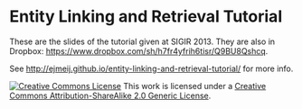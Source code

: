Entity Linking and Retrieval Tutorial
=====================================

These are the slides of the tutorial given at SIGIR 2013. They are also in Dropbox: https://www.dropbox.com/sh/h7fr4yfrih6tisr/Q9BU8Qshcq. 

See http://ejmeij.github.io/entity-linking-and-retrieval-tutorial/ for more info. 

[![Creative Commons License](http://i.creativecommons.org/l/by-sa/2.0/88x31.png)](http://creativecommons.org/licenses/by-sa/2.0/)
This work is licensed under a [Creative Commons Attribution-ShareAlike 2.0 Generic License](http://creativecommons.org/licenses/by-sa/2.0/).